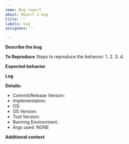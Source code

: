 ```yaml
---
name: Bug report
about: Report a bug
title: ''
labels: bug
assignees: ''

---
```


**Describe the bug**
<!-- A clear and concise description of what the bug is. -->

**To Reproduce**
Steps to reproduce the behavior:
1.
2.
3.
4.

**Expected behavior**
<!-- A clear and concise description of what you expected to happen. -->

**Log**
<!-- Upload the log as a txt file. If available. -->

**Details:**
<!-- Your issue will be closed if any of these fields are left empty. -->
 - Commit/Release Version:
 - Implementation: <!-- EX: Rust, C#, Other. -->
 - OS: 
 - OS Version: 
 - Tool Version: <!-- EX: Rust 1.50 -->
 - Running Environment: <!-- EX: vscode, cmd, clion, powershell, bash -->
 - Args used: NONE

**Additional context**
<!-- Add any other context about the problem here. -->

